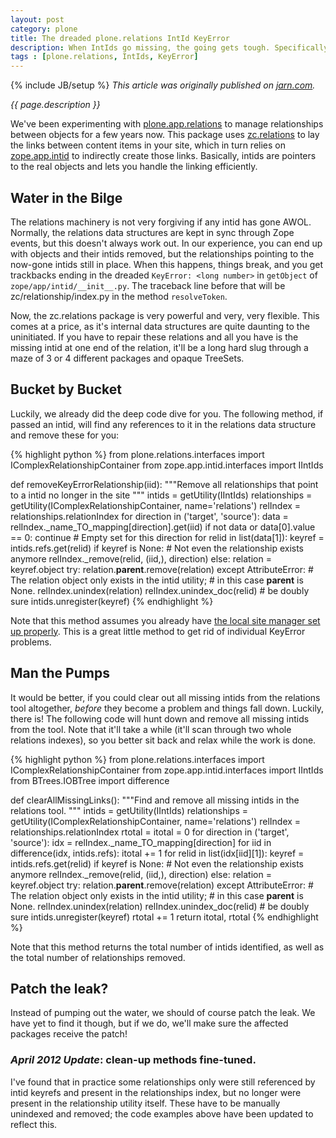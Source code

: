 ```yaml
---
layout: post
category: plone
title: The dreaded plone.relations IntId KeyError
description: When IntIds go missing, the going gets tough. Specifically, plone.app.relations and related packages do not deal gracefully when a relationship source or target is missing. Here is how we clear such broken relationships.
tags : [plone.relations, IntIds, KeyError]
---
```

{% include JB/setup %}
*This article was originally published on [jarn.com](http://jarn.com).*

*{{ page.description }}*

We've been experimenting with [plone.app.relations](http://pypi.python.org/pypi/plone.app.relations) to manage relationships between objects for a few years now. This package uses [zc.relations](http://pypi.python.org/pypi/zc.relationship) to lay the links between content items in your site, which in turn relies on [zope.app.intid](http://pypi.python.org/pypi/zope.app.intid) to indirectly create those links. Basically, intids are pointers to the real objects and lets you handle the linking efficiently.

## Water in the Bilge

The relations machinery is not very forgiving if any intid has gone AWOL. Normally, the relations data structures are kept in sync through Zope events, but this doesn't always work out. In our experience, you can end up with objects and their intids removed, but the relationships pointing to the now-gone intids still in place. When this happens, things break, and you get trackbacks ending in the dreaded `KeyError: <long number>` in `getObject` of `zope/app/intid/__init__.py`. The traceback line before that will be zc/relationship/index.py in the method `resolveToken`.

Now, the zc.relations package is very powerful and very, very flexible. This comes at a price, as it's internal data structures are quite daunting to the uninitiated. If you have to repair these relations and all you have is the missing intid at one end of the relation, it'll be a long hard slug through a maze of 3 or 4 different packages and opaque TreeSets.

## Bucket by Bucket

Luckily, we already did the deep code dive for you. The following method, if passed an intid, will find any references to it in the relations data structure and remove these for you:

{% highlight python %}
from plone.relations.interfaces import IComplexRelationshipContainer
from zope.app.intid.interfaces import IIntIds

def removeKeyErrorRelationship(iid):
    """Remove all relationships that point to a intid no 
       longer in the site
    """
    intids = getUtility(IIntIds)
    relationships = getUtility(IComplexRelationshipContainer, 
                               name='relations')
    relIndex = relationships.relationIndex
    for direction in ('target', 'source'):
        data = relIndex._name_TO_mapping[direction].get(iid)
        if not data or data[0].value == 0:
            continue # Empty set for this direction
        for relid in list(data[1]):
            keyref = intids.refs.get(relid)
            if keyref is None:
                # Not even the relationship exists anymore
                relIndex._remove(relid, (iid,), direction)
            else:
                relation = keyref.object
                try:
                    relation.__parent__.remove(relation)
                except AttributeError:
                    # The relation object only exists in the intid utility;
                    # in this case __parent__ is None.
                    relIndex.unindex(relation)
                    relIndex.unindex_doc(relid) # be doubly sure
                    intids.unregister(keyref)
{% endhighlight %}

Note that this method assumes you already have [the local site manager set up properly](http://stackoverflow.com/questions/5819978/how-do-i-trigger-portal-quickinstaller-reinstallproducts-form-outside-the-plone-s/5820885#5820885). This is a great little method to get rid of individual KeyError problems.

## Man the Pumps

It would be better, if you could clear out all missing intids from the relations tool altogether, *before* they become a problem and things fall down. Luckily, there is! The following code will hunt down and remove all missing intids from the tool. Note that it'll take a while (it'll scan through two whole relations indexes), so you better sit back and relax while the work is done.

{% highlight python %}
from plone.relations.interfaces import IComplexRelationshipContainer
from zope.app.intid.interfaces import IIntIds
from BTrees.IOBTree import difference

def clearAllMissingLinks():
    """Find and remove all missing intids in the
       relations tool.
    """
    intids = getUtility(IIntIds)
    relationships = getUtility(IComplexRelationshipContainer, 
                               name='relations')
    relIndex = relationships.relationIndex
    rtotal = itotal = 0
    for direction in ('target', 'source'):
        idx = relIndex._name_TO_mapping[direction]
        for iid in difference(idx, intids.refs):
            itotal += 1
            for relid in list(idx[iid][1]):
                keyref = intids.refs.get(relid)
                if keyref is None:
                    # Not even the relationship exists anymore
                    relIndex._remove(relid, (iid,), direction)
                else:
                    relation = keyref.object
                    try:
                        relation.__parent__.remove(relation)
                    except AttributeError:
                        # The relation object only exists in the intid utility;
                        # in this case __parent__ is None.
                        relIndex.unindex(relation)
                        relIndex.unindex_doc(relid) # be doubly sure
                        intids.unregister(keyref)
                rtotal += 1
    return itotal, rtotal
{% endhighlight %}

Note that this method returns the total number of intids identified, as well as the total number of relationships removed.

## Patch the leak?

Instead of pumping out the water, we should of course patch the leak. We have yet to find it though, but if we do, we'll make sure the affected packages receive the patch!

### *April 2012 Update*: clean-up methods fine-tuned.

I've found that in practice some relationships only were still referenced by intid keyrefs and present in the relationships index, but no longer were present in the relationship utility itself. These have to be manually unindexed and removed; the code examples above have been updated to reflect this.
